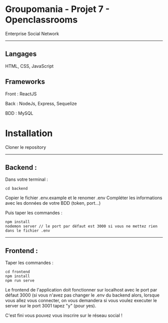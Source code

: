# Groupomania - Projet 7 - Openclassrooms 

Enterprise Social Network
_________________________________________________________________________________________________________________________________________________________________________________
## Langages
HTML, CSS, JavaScript

## Frameworks
Front : ReactJS

Back : NodeJs, Express, Sequelize

BDD : MySQL

# Installation

Cloner le repository
_________________________________________________________________________________________________________________________________________________________________________________
## Backend :

Dans votre terminal : 

    cd backend 

Copier le fichier .env.example et le renomer .env
Compléter les informations avec les données de votre BDD (token, port...)

Puis taper les commandes :

    npm install
    nodemon server // le port par défaut est 3000 si vous ne mettez rien dans le fichier .env

_________________________________________________________________________________________________________________________________________________________________________________
## Frontend :
Taper les commandes :
    
    cd frontend
    npm install
    npm run serve
    
Le frontend de l'application doit fonctionner sur localhost avec le port par défaut 3000 (si vous n'avez pas changer le .env du backend alors, lorsque vous allez vous connecter, on vous demandera si vous voulez executer le server sur le port 3001 tapez "y" (pour yes).

C'est fini vous pouvez vous inscrire sur le réseau social !
